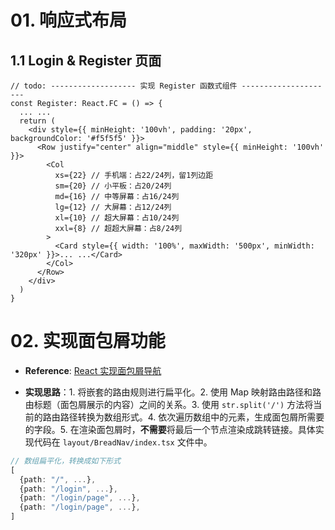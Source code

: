 # 01. 响应式布局

## 1.1 Login & Register 页面

```tsx
// todo: ------------------- 实现 Register 函数式组件 ---------------------
const Register: React.FC = () => {
  ... ...
  return (
    <div style={{ minHeight: '100vh', padding: '20px', backgroundColor: '#f5f5f5' }}>
      <Row justify="center" align="middle" style={{ minHeight: '100vh' }}>
        <Col
          xs={22} // 手机端：占22/24列，留1列边距
          sm={20} // 小平板：占20/24列
          md={16} // 中等屏幕：占16/24列
          lg={12} // 大屏幕：占12/24列
          xl={10} // 超大屏幕：占10/24列
          xxl={8} // 超超大屏幕：占8/24列
        >
          <Card style={{ width: '100%', maxWidth: '500px', minWidth: '320px' }}>... ...</Card>
        </Col>
      </Row>
    </div>
  )
}
```

# 02. 实现面包屑功能

- **Reference**: [React 实现面包屑导航](https://minjiechang.github.io/react/breadcrumb/#_3%E3%80%81%E8%B7%AF%E7%94%B1%E9%85%8D%E7%BD%AE)

- **实现思路**：1. 将嵌套的路由规则进行扁平化。2. 使用 Map 映射路由路径和路由标题（面包屑展示的内容）之间的关系。3. 使用 `str.split('/')` 方法将当前的路由路径转换为数组形式。4. 依次遍历数组中的元素，生成面包屑所需要的字段。5. 在渲染面包屑时，**不需要**将最后一个节点渲染成跳转链接。具体实现代码在 `layout/BreadNav/index.tsx` 文件中。

```ts
// 数组扁平化，转换成如下形式
[
  {path: "/", ...},
  {path: "/login", ...},
  {path: "/login/page", ...},
  {path: "/login/page", ...},
]
```

